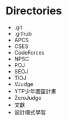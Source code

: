 # Directories

- .git
- .github
- APCS
- CSES
- CodeForces
- NPSC
- POJ
- SEOJ
- TIOJ
- VJudge
- YTP少年圖靈計畫
- ZeroJudge
- 文獻
- 設計模式學習
